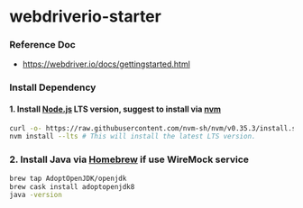 # webdriverio-starter

### Reference Doc
- https://webdriver.io/docs/gettingstarted.html

### Install Dependency

#### 1. Install [Node.js](https://nodejs.org) LTS version, suggest to install via [nvm](https://github.com/nvm-sh/nvm)

```sh
curl -o- https://raw.githubusercontent.com/nvm-sh/nvm/v0.35.3/install.sh | bash
nvm install --lts # This will install the latest LTS version.
```

### 2. Install Java via [Homebrew](https://brew.sh/index_zh-tw) if use WireMock service
```sh
brew tap AdoptOpenJDK/openjdk
brew cask install adoptopenjdk8
java -version
```